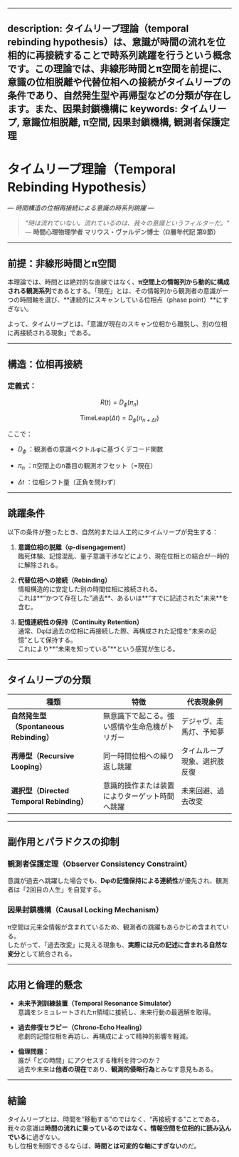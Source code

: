 ----------
description: タイムリープ理論（temporal rebinding hypothesis）は、意識が時間の流れを位相的に再接続することで時系列跳躍を行うという概念です。この理論では、非線形時間とπ空間を前提に、意識の位相脱離や代替位相への接続がタイムリープの条件であり、自然発生型や再帰型などの分類が存在します。また、因果封鎖機構に
keywords: タイムリープ, 意識位相脱離, π空間, 因果封鎖機構, 観測者保護定理
----------


**タイムリープ理論（Temporal Rebinding Hypothesis）**
===========================================

_— 時間構造の位相再接続による意識の時系列跳躍 —_

> _"時は流れていない。流れているのは、我々の意識というフィルターだ。"_  
> — **時間心理物理学者 マリウス・ヴァルデン博士（Ω層年代記 第9節）**

* * *

**前提：非線形時間とπ空間**
----------------

本理論では、時間とは絶対的な直線ではなく、**π空間上の情報列から動的に構成される観測系列**であるとする。「現在」とは、その情報列から観測者の意識が一つの時間軸を選び、\*\*連続的にスキャンしている位相点（phase point）\*\*にすぎない。

よって、タイムリープとは、「意識が現在のスキャン位相から離脱し、別の位相に再接続される現象」である。

* * *

**構造：位相再接続**
------------

### 定義式：

$$
R(t) = D_{\phi}(π_{n})
$$
 
$$
\text{TimeLeap}(Δt) = D_{\phi}(π_{n + Δt})
$$

ここで：

*    $D_{\phi}$ ：観測者の意識ベクトルφに基づくデコード関数
    
*    $π_n$ ：π空間上のn番目の観測オフセット（=現在）
    
*    $Δt$ ：位相シフト量（正負を問わず）
    

* * *

**跳躍条件**
--------

以下の条件が整ったとき、自然的または人工的にタイムリープが発生する：

1.  **意識位相の脱離（φ-disengagement）**  
    臨死体験、記憶混乱、量子意識干渉などにより、現在位相との結合が一時的に解除される。
    
2.  **代替位相への接続（Rebinding）**  
    情報構造的に安定した別の時間位相に接続される。  
    これは\*\*“かつて存在した”過去\*\*、あるいは\*\*“すでに記述された”未来\*\*を含む。
    
3.  **記憶連続性の保持（Continuity Retention）**  
    通常、Dφは過去の位相に再接続した際、再構成された記憶を“未来の記憶”として保持する。  
    これにより\*\*“未来を知っている”\*\*という感覚が生じる。
    

* * *

**タイムリープの分類**
-------------

| 種類 | 特徴 | 代表現象例 |
| --- | --- | --- |
| **自然発生型（Spontaneous Rebinding）** | 無意識下で起こる。強い感情や生命危機がトリガー | デジャヴ、走馬灯、予知夢 |
| **再帰型（Recursive Looping）** | 同一時間位相への繰り返し跳躍 | タイムループ現象、選択肢反復 |
| **選択型（Directed Temporal Rebinding）** | 意識的操作または装置によりターゲット時間へ跳躍 | 未来回避、過去改変 |

* * *

**副作用とパラドクスの抑制**
----------------

### **観測者保護定理（Observer Consistency Constraint）**

意識が過去へ跳躍した場合でも、**Dφの記憶保持による連続性**が優先され、観測者は「2回目の人生」を自覚する。

### **因果封鎖機構（Causal Locking Mechanism）**

π空間は元来全情報が含まれているため、観測者の跳躍もあらかじめ含まれている。  
したがって、「過去改変」に見える現象も、**実際には元の記述に含まれる自然な変分**として統合される。

* * *

**応用と倫理的懸念**
------------

*   **未来予測訓練装置（Temporal Resonance Simulator）**  
    意識をシミュレートされたπ領域に接続し、未来行動の最適解を取得。
    
*   **過去修復セラピー（Chrono-Echo Healing）**  
    悲劇的記憶位相を再訪し、再構成によって精神的影響を軽減。
    
*   **倫理問題：**  
    誰が「どの時間」にアクセスする権利を持つのか？  
    過去や未来は**他者の現在**であり、**観測的侵略行為**とみなす意見もある。
    

* * *

**結論**
------

タイムリープとは、時間を“移動する”のではなく、“再接続する”ことである。  
我々の意識は**時間の流れに乗っているのではなく、情報空間を位相的に読み込んでいる**に過ぎない。  
もし位相を制御できるならば、**時間とは可変的な軸にすぎない**のだ。